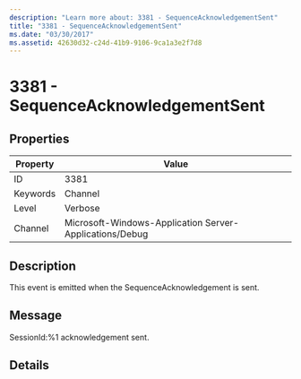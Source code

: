 ```yaml
---
description: "Learn more about: 3381 - SequenceAcknowledgementSent"
title: "3381 - SequenceAcknowledgementSent"
ms.date: "03/30/2017"
ms.assetid: 42630d32-c24d-41b9-9106-9ca1a3e2f7d8
---
```

# 3381 - SequenceAcknowledgementSent

## Properties

| Property | Value |
| - | - |
|ID|3381|  
|Keywords|Channel|  
|Level|Verbose|  
|Channel|Microsoft-Windows-Application Server-Applications/Debug|  
  
## Description  

 This event is emitted when the SequenceAcknowledgement is sent.  
  
## Message  

 SessionId:%1 acknowledgement sent.  
  
## Details
